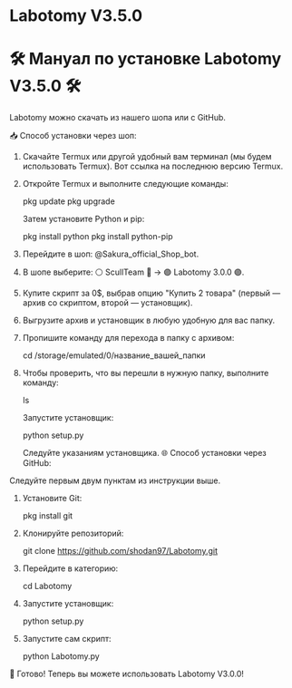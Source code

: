 # Labotomy V3.5.0
# 🛠️ Мануал по установке Labotomy  V3.5.0 🛠️

Labotomy можно скачать из нашего шопа или с GitHub.

 📥 Способ установки через шоп:

1. Скачайте Termux или другой удобный вам терминал (мы будем использовать Termux). Вот ссылка на последнюю версию Termux.
   
2. Откройте Termux и выполните следующие команды:
  
   pkg update
   pkg upgrade
   
   Затем установите Python и pip:
  
   pkg install python
   pkg install python-pip
   
3. Перейдите в шоп: @Sakura_official_Shop_bot.

4. В шопе выберите:
   ⚪️ ScullTeam 🔴 → 🟣 Labotomy 3.0.0 🟣.

5. Купите скрипт за 0$, выбрав опцию "Купить 2 товара" (первый — архив со скриптом, второй — установщик).

6. Выгрузите архив и установщик в любую удобную для вас папку.

7. Пропишите команду для перехода в папку с архивом:
  
   cd /storage/emulated/0/название_вашей_папки
   
8. Чтобы проверить, что вы перешли в нужную папку, выполните команду:
  
   ls
   
   Запустите установщик:
  
   python setup.py
   
   Следуйте указаниям установщика.
🌐 Способ установки через GitHub:

Следуйте первым двум пунктам из инструкции выше.

1. Установите Git:
  
   pkg install git
   
2. Клонируйте репозиторий:
  
   git clone https://github.com/shodan97/Labotomy.git
   
3. Перейдите в категорию:
  
   cd Labotomy
   
4. Запустите установщик:
  
   python setup.py
   
5. Запустите сам скрипт:
  
   python Labotomy.py
   
🚀 Готово! Теперь вы можете использовать Labotomy V3.0.0!
